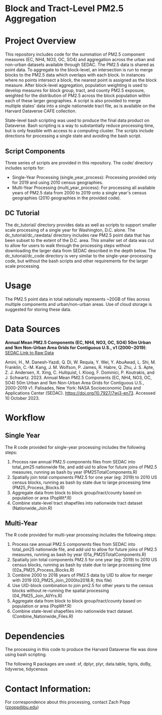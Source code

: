 # Block and Tract-Level PM2.5 Aggregation

# Project Overview
This repository includes code for the summation of PM2.5 component measures (EC, NH4, NO3, OC, SO4) and aggregation across the urban and non-urban datasets available through SEDAC. The PM2.5 data is shared as point data. To aggregate to the block-level, an intersection is run to merge blocks to the PM2.5 data which overlaps with each block. In instances where no points intersect a block, the nearest point is assigned as the block measure. After block-level aggregation, population weighting is used to develop measures for block group, tract, and county PM2.5 exposure, weighted for the distribution of PM2.5 across the block population within each of these larger geographies. A script is also provided to merge multiple states' data into a single nationwide tract file, as is available on the Harvard Dataverse CAFE collection.

State-level bash scripting was used to produce the final data product on Dataverse. Bash scripting is a way to substantially reduce processing time, but is only feasible with access to a computing cluster. The scripts include directions for processing a single state and avoiding the bash script. 

## Script Components
Three series of scripts are provided in this repository. The code/ directory includes scripts for:
- Single-Year Processing (single_year_process): Processing provided only for 2019 and using 2010 census geographies.
- Multi-Year Processing (multi_year_process): For processing all available years of PM2.5 data from 2000 to 2019 onto a single year's census geographies (2010 geographies in the provided code).

## DC Tutorial
The dc_tutorial/ directory provides data as well as scripts to support smaller scale processing of a single year for Washington, D.C. alone. The dc_tutorial/dc_rawdata/ directory includes raw PM2.5 point data that has been subset to the extent of the D.C. area. This smaller set of data was cut to allow for users to walk through the processing steps without downloading the larger data from SEDAC described in the depth below. The dc_tutorial/dc_code directory is very similar to the single-year-processing code, but without the bash scripts and other requirements for the larger scale processing.

# Usage
The PM2.5 point data in total nationally represents ~20GB of files across multiple components and urban/non-urban areas. Use of cloud storage is suggested for storing these data. 

# Data Sources
**Annual Mean PM2.5 Components (EC, NH4, NO3, OC, SO4) 50m Urban and 1km Non-Urban Area Grids for Contiguous U.S., v1 (2000 – 2019)**: 	[SEDAC Link to Raw Data](https://sedac.ciesin.columbia.edu/data/set/aqdh-pm2-5-component-ec-nh4-no3-oc-so4-50m-1km-contiguous-us-2000-2019)

Amini, H., M. Danesh-Yazdi, Q. Di, W. Requia, Y. Wei, Y. AbuAwad, L. Shi, M. Franklin, C.-M. Kang, J. M. Wolfson, P. James, R. Habre, Q. Zhu, J. S. Apte, Z. J. Andersen, X. Xing, C. Hultquist, I. Kloog, F. Dominici, P. Koutrakis, and J. Schwartz. 2023. Annual Mean PM2.5 Components (EC, NH4, NO3, OC, SO4) 50m Urban and 1km Non-Urban Area Grids for Contiguous U.S., 2000-2019 v1. Palisades, New York: NASA Socioeconomic Data and Applications Center (SEDAC). https://doi.org/10.7927/7wj3-en73. Accessed 10 October 2023.
	
# Workflow
## Single Year
The R code provided for single-year processing includes the following steps:
1) Process raw annual PM2.5 components files from SEDAC into total_pm25 nationwide file, and add uid to allow for future joins of PM2.5 measures, running as bash by year (PM25TotalComponents.R)
2) Spatially join total components PM2.5 for one year (eg: 2019) to 2010 US census blocks, running as bash by state due to large processing time (PM25_Process_Blocks.R)
3) Aggregate data from block to block group/tract/county based on population or area (PopWt*.R)
4) Combine state-level tract shapefiles into nationwide tract dataset (Nationwide_Join.R)

## Multi-Year
The R code provided for multi-year processing includes the following steps:
1) Process raw annual PM2.5 components files from SEDAC into total_pm25 nationwide file, and add uid to allow  for future joins of PM2.5 measures, running as bash by year (01a_PM25TotalComponents.R)
2) Spatially join total components PM2.5 for one year (eg: 2019) to 2010 US census blocks, running as bash by state due to large processing time (02a_PM25_Process_Blocks.R)
3) Combine 2000 to 2018 years of PM2.5 data by UID to allow for merger with 2019 (03_PM25_Join_2000to2018.R; this file)
4) Use UID-block combination to join pm2.5 for other years to the census blocks without re-running the spatial processing (04_PM25_Join_AllYrs.R)
5) Aggregate data from block to block group/tract/county based on population or area (PopWt*.R)
6) Combine state-level shapefiles into nationwide tract dataset. (Combine_Nationwide_Files.R)


# Dependencies
The processing in this code to produce the Harvard Dataverse file was done using bash scripting. 

The following R packages are used: sf, dplyr, plyr, data.table, tigris, doBy, tidyverse, tidycensus

# Contact Information: 
For correspondence about this processing, contact Zach Popp (zpopp@bu.edu)
